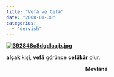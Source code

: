 ```yaml
---
title: "Vefâ ve Cefâ"
date: "2008-01-30"
categories: 
  - "dervish"
---
```


**[![392848c8dgdlaajb.jpg](/uploads/2008/01/392848c8dgdlaajb.jpg)](/uploads/2008/01/392848c8dgdlaajb.jpg "392848c8dgdlaajb.jpg")**

**alçak** kişi, **vefâ** görünce **cefâkâr** olur.

                                                     **Mevlânâ**
